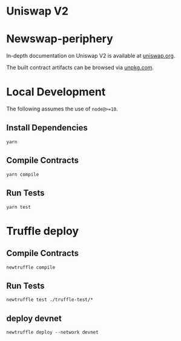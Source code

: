 # Uniswap V2
# Newswap-periphery
In-depth documentation on Uniswap V2 is available at [uniswap.org](https://uniswap.org/docs).

The built contract artifacts can be browsed via [unpkg.com](https://unpkg.com/browse/@uniswap/v2-periphery@latest/).

# Local Development

The following assumes the use of `node@>=10`.

## Install Dependencies

`yarn`

## Compile Contracts

`yarn compile`

## Run Tests

`yarn test`

# Truffle deploy

## Compile Contracts

`newtruffle compile`

## Run Tests

`newtruffle test ./truffle-test/*`

## deploy devnet
`newtruffle deploy --network devnet`
